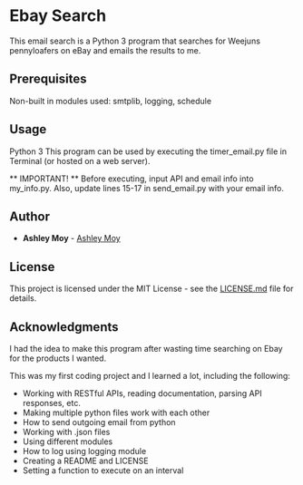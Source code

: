 # Ebay Search

This email search is a Python 3 program that searches for Weejuns pennyloafers on eBay and emails the results to me.

## Prerequisites
Non-built in modules used: smtplib, logging, schedule

## Usage

Python 3
This program can be used by executing the timer_email.py file in Terminal (or hosted on a web server).

** IMPORTANT! **
Before executing, input API and email info into my_info.py.
Also, update lines 15-17 in send_email.py with your email info.

## Author

* **Ashley Moy** - [Ashley Moy](https://github.com/ashleymoy)

## License

This project is licensed under the MIT License - see the [LICENSE.md](LICENSE.md) file for details.

## Acknowledgments

I had the idea to make this program after wasting time searching on Ebay for the products I wanted.

This was my first coding project and I learned a lot, including the following:

- Working with RESTful APIs, reading documentation, parsing API responses, etc.
- Making multiple python files work with each other
- How to send outgoing email from python
- Working with .json files
- Using different modules
- How to log using logging module
- Creating a README and LICENSE
- Setting a function to execute on an interval
